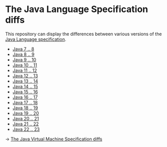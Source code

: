 # The Java Language Specification diffs

This repository can display the differences between various versions of the [Java Language specification](https://docs.oracle.com/javase/specs/index.html).

* [Java 7 .. 8](https://github.com/YujiSoftware/java_sepc_diff/compare/java7...java8)
* [Java 8 .. 9](https://github.com/YujiSoftware/java_sepc_diff/compare/java8...java9)
* [Java 9 .. 10](https://github.com/YujiSoftware/java_sepc_diff/compare/java9...java10)
* [Java 10 .. 11](https://github.com/YujiSoftware/java_sepc_diff/compare/java10...java11)
* [Java 11 .. 12](https://github.com/YujiSoftware/java_sepc_diff/compare/java11...java12)
* [Java 12 .. 13](https://github.com/YujiSoftware/java_sepc_diff/compare/java12...java13)
* [Java 13 .. 14](https://github.com/YujiSoftware/java_sepc_diff/compare/java13...java14)
* [Java 14 .. 15](https://github.com/YujiSoftware/java_sepc_diff/compare/java14...java15)
* [Java 15 .. 16](https://github.com/YujiSoftware/java_sepc_diff/compare/java15...java16)
* [Java 16 .. 17](https://github.com/YujiSoftware/java_sepc_diff/compare/java16...java17)
* [Java 17 .. 18](https://github.com/YujiSoftware/java_sepc_diff/compare/java17...java18)
* [Java 18 .. 19](https://github.com/YujiSoftware/java_sepc_diff/compare/java18...java19)
* [Java 19 .. 20](https://github.com/YujiSoftware/java_sepc_diff/compare/java19...java20)
* [Java 20 .. 21](https://github.com/YujiSoftware/java_sepc_diff/compare/java20...java21)
* [Java 21 .. 22](https://github.com/YujiSoftware/java_sepc_diff/compare/java21...java22)
* [Java 22 .. 23](https://github.com/YujiSoftware/java_sepc_diff/compare/java22...java23)

→ [The Java Virtual Machine Specification diffs](https://github.com/YujiSoftware/jvm_sepc_diff)

